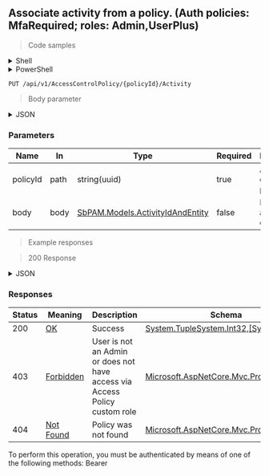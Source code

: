 
## Associate activity from a policy. (Auth policies: MfaRequired; roles: Admin,UserPlus)

<a id="opIdAddMultipleActivitiesToPolicy"></a>

> Code samples

<details><summary>Shell</summary>


```shell
# You can also use wget
curl -X PUT /api/v1/AccessControlPolicy/{policyId}/Activity \
  -H 'Content-Type: application/json' \
  -H 'Accept: application/json' \
  -H 'Authorization: Bearer TOKEN'

```


</details>

<details><summary>PowerShell</summary>


```powershell
# PowerShell example
$JsonBody = @"
[
  {
    "id": "497f6eca-6276-4993-bfeb-53cbbbba6f08",
    "entityType": "Activity"
  }
]
"@

$NPSUrl = "https://localhost:6500"

$Login = @{
    Login = "User"
    Password = "Password"
}
# Cookie container for multi-factor authentication
$WebSession = New-Object Microsoft.PowerShell.Commands.WebRequestSession
$Token = Invoke-RestMethod -Uri "$($NPSUrl)/signinBody" -Method POST -Body (ConvertTo-Json $Login) -WebSession $WebSession -ContentType "application/json"
$Token = Invoke-RestMethod -Uri "$($NPSUrl)/signin2fa" -Method Post -Body $MfaCode -Headers @{Authorization = "Bearer $Token"} -WebSession $WebSession -ContentType "application/json"

$Headers = @{
    Authorization = "Bearer $Token"
}
Invoke-RestMethod -Method PUT -Uri "$($NPSUrl)/api/v1/AccessControlPolicy/{policyId}/Activity" -ContentType "application/json" -Body $JsonBody -Headers $Headers -ContentType "application/json"
```


</details>

`PUT /api/v1/AccessControlPolicy/{policyId}/Activity`

> Body parameter

<details><summary>JSON</summary>


```json
[
  {
    "id": "497f6eca-6276-4993-bfeb-53cbbbba6f08",
    "entityType": "Activity"
  }
]
```


</details>

<h3 id="associate-activity-from-a-policy.-(auth-policies:-mfarequired;-roles:-admin,userplus)-parameters">Parameters</h3>

|Name|In|Type|Required|Description|
|---|---|---|---|---|
|policyId|path|string(uuid)|true|Access control policy id|
|body|body|[SbPAM.Models.ActivityIdAndEntity](../Models/sbpam.models.activityidandentity.md)|false|List of ids and activity entity types|

> Example responses

> 200 Response

<details><summary>JSON</summary>


```json
{
  "item1": 0,
  "item2": 0
}
```


</details>

<h3 id="associate-activity-from-a-policy.-(auth-policies:-mfarequired;-roles:-admin,userplus)-responses">Responses</h3>

|Status|Meaning|Description|Schema|
|---|---|---|---|
|200|[OK](https://tools.ietf.org/html/rfc7231#section-6.3.1)|Success|[System.TupleSystem.Int32,[System.Int32]](../Models/system.tuplesystem.int32,_system.int32.md)|
|403|[Forbidden](https://tools.ietf.org/html/rfc7231#section-6.5.3)|User is not an Admin or does not have access via Access Policy custom role|[Microsoft.AspNetCore.Mvc.ProblemDetails](../Models/microsoft.aspnetcore.mvc.problemdetails.md)|
|404|[Not Found](https://tools.ietf.org/html/rfc7231#section-6.5.4)|Policy was not found|[Microsoft.AspNetCore.Mvc.ProblemDetails](../Models/microsoft.aspnetcore.mvc.problemdetails.md)|

<aside class="warning">
To perform this operation, you must be authenticated by means of one of the following methods:
Bearer
</aside>


